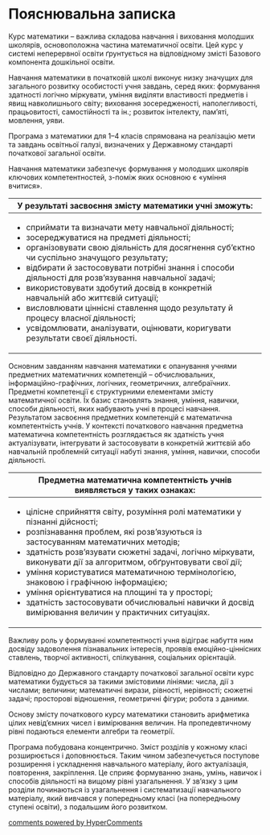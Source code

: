 <div id="hypercomments_widget" class="js-hypercomments-widget invisible"></div>

Пояснювальна записка
=============================================
<p>Курс математики – важлива складова навчання і виховання молодших школярів, основоположна частина математичної освіти. Цей курс у системі неперервної освіти ґрунтується на відповідному змісті Базового компонента дошкільної освіти.</p>
<p>Навчання математики в початковій школі виконує низку значущих для загального розвитку особистості учня завдань, серед яких: формування здатності логічно міркувати, уміння виділяти властивості предметів і явищ навколишнього світу; виховання зосередженості, наполегливості, працьовитості, самостійності та ін.; розвиток інтелекту, пам’яті, мовлення, уяви.</p>
<p>Програма з математики для 1–4 класів спрямована на реалізацію мети та завдань освітньої галузі, визначених у Державному стандарті початкової загальної освіти.<p>
<p>Навчання математики забезпечує формування у молодших школярів ключових компетентностей, з-поміж яких основною є «уміння вчитися».</p>

<table>
<thead>
  <tr>
    <th align="center">У результаті засвоєння змісту математики учні зможуть:</th>
  </tr>
</thead>
<tbody>
<tr>
<td>
<ul>
<li>сприймати та визначати мету навчальної діяльності;</li>
<li>зосереджуватися на предметі діяльності;</li>
<li>організовувати свою діяльність для досягнення суб’єктно чи суспільно значущого результату;</li>
<li>відбирати й застосовувати потрібні знання і способи діяльності для розв’язування навчальної задачі;</li>
<li>використовувати здобутий досвід в конкретній навчальній або життєвій ситуації;</li>
<li>висловлювати ціннісні ставлення щодо результату й процесу власної діяльності;</li>
<li>усвідомлювати, аналізувати, оцінювати, коригувати результати своєї діяльності.</li>
</ul>
</td>
</tbody>
</table>

<p>Основним завданням навчання математики є опанування учнями предметних математичних компетенцій – обчислювальних, інформаційно-графічних, логічних, геометричних, алгебраїчних. Предметні компетенції є структурними елементами змісту математичної освіти. Їх базис становлять знання, уміння, навички, способи діяльності, яких набувають учні в процесі навчання. Результатом засвоєння предметних компетенцій є математична компетентність учнів. У контексті початкового навчання предметна математична компетентність розглядається як здатність учня актуалізувати, інтегрувати й застосовувати в конкретній життєвій або навчальній проблемній ситуації набуті знання, уміння, навички, способи діяльності.</p>

<table>
<thead>
  <tr>
    <th align="center">Предметна математична компетентність учнів виявляється у таких ознаках:</th>
  </tr>
</thead>
<tbody>
<tr>
<td>
<ul>
<li>цілісне сприйняття світу, розуміння ролі математики у пізнанні дійсності;</li>
<li>розпізнавання проблем, які розв’язуються із застосуванням математичних методів;</li>
<li>здатність розв’язувати сюжетні задачі, логічно міркувати, виконувати дії за алгоритмом, обґрунтовувати свої дії;</li>
<li>уміння користуватися математичною термінологією, знаковою і графічною інформацією;</li>
<li>уміння орієнтуватися на площині та у просторі;</li>
<li>здатність застосовувати обчислювальні навички й досвід вимірювання величин у практичних ситуаціях.</li>
</ul>
</td>
</tbody>
</table>

<p>Важливу роль у формуванні компетентності учня відіграє набуття ним досвіду задоволення пізнавальних інтересів, проявів емоційно-ціннісних ставлень, творчої активності, спілкування, соціальних орієнтацій.</p> 

<p>Відповідно до Державного стандарту початкової загальної освіти курс математики будується за такими змістовими лініями: числа, дії з числами; величини; математичні вирази, рівності, нерівності; сюжетні задачі; просторові відношення, геометричні фігури; робота з даними.</p>
<p>Основу змісту початкового курсу математики становить арифметика цілих невід’ємних чисел і вимірювання величин. На пропедевтичному рівні подаються елементи алгебри та геометрії.</p>
<p>Програма побудована концентрично. Зміст розділів у кожному класі розширюється і доповнюється. Таким чином забезпечується поступове розширення і ускладнення навчального матеріалу, його актуалізація, повторення, закріплення. Це сприяє формуванню знань, умінь, навичок і способів діяльності на вищому рівні узагальнення. У зв’язку з цим розділи починаються із узагальнення і систематизації навчального матеріалу, який вивчався у попередньому класі (на попередньому ступені освіти), з подальшим його розвитком.</p>


<div class="js-hypercomments-container">
    <a href="http://hypercomments.com" class="hc-link" title="comments widget">comments powered by HyperComments</a>
</div>
